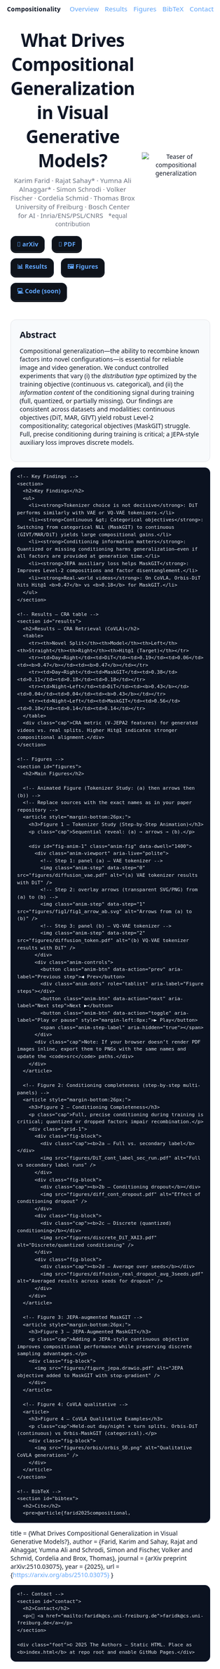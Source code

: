 <!DOCTYPE html>
<html lang="en">
<head>
  <meta charset="UTF-8" />
  <meta name="viewport" content="width=device-width, initial-scale=1" />
  <title>What Drives Compositional Generalization in Visual Generative Models?</title>
  <meta name="description" content="Project page for 'What Drives Compositional Generalization in Visual Generative Models?' — a systematic study of how objectives and conditioning affect compositionality in image and video generation." />
  <meta property="og:title" content="What Drives Compositional Generalization in Visual Generative Models?" />
  <meta property="og:description" content="Continuous objectives + full conditioning drive robust compositionality; discrete categorical losses hinder it. JEPA-style auxiliary loss improves MaskGIT." />
  <meta property="og:image" content="figs/teaser.jpg" />
  <meta property="og:type" content="website" />
  <meta name="twitter:card" content="summary_large_image" />
  <link rel="icon" href="data:image/svg+xml,<svg xmlns='http://www.w3.org/2000/svg' viewBox='0 0 128 128'><text y='1em' font-size='96'>🧩</text></svg>">
  <style>
    /* ===== Base ===== */
    :root { --bg:#0b0c10; --text:#e5e7eb; --muted:#9ca3af; --card:#111317; --border:#1f2937; --accent:#60a5fa; --maxw:980px; }
    @media (prefers-color-scheme: light) {
      :root { --bg:#ffffff; --text:#111827; --card:#f8fafc; --border:#e5e7eb; --muted:#6b7280; }
    }
    * { box-sizing: border-box; }
    html, body { margin:0; padding:0; background:var(--bg); color:var(--text); font-family: system-ui,-apple-system,Segoe UI,Roboto,Helvetica,Arial,Apple Color Emoji,Noto Color Emoji; }
    a { color:var(--accent); text-decoration:none; } a:hover { text-decoration:underline; }
    img, video { max-width:100%; height:auto; display:block; }

    /* ===== Nav (RAE-ish) ===== */
    nav { position:sticky; top:0; z-index:50; background:rgba(11,12,16,0.85); backdrop-filter:blur(6px); border-bottom:1px solid var(--border); }
    nav .wrap { max-width:var(--maxw); margin:auto; padding:10px 16px; display:flex; align-items:center; justify-content:space-between; gap:14px; }
    nav .brand { font-weight:700; letter-spacing:.2px; color:var(--text); }
    nav .links { display:flex; gap:14px; font-size:.95rem; }

    /* ===== Header / Hero ===== */
    header { max-width:var(--maxw); margin:auto; padding:24px 24px 10px; }
    .hero { display:grid; grid-template-columns:1.2fr 1fr; gap:16px; align-items:center; }
    .authors, .affils { color:var(--muted); font-size:.95rem; }
    .badges { margin-top:12px; display:flex; flex-wrap:wrap; gap:8px; }
    .badge { display:inline-flex; align-items:center; gap:8px; background:#0f131a; border:1.5px solid #2a3442; border-radius:12px; padding:8px 14px; margin:6px 8px 0 0; box-shadow:0 2px 0 #0a0d12; font-weight:600; }
    .badge:hover { transform:translateY(-1px); box-shadow:0 4px 10px rgba(0,0,0,.25); }

    /* ===== Sections ===== */
    main { max-width:var(--maxw); margin:auto; padding:0 24px 50px; }
    section { margin-top:32px; background:var(--card); padding:20px; border-radius:12px; border:1px solid var(--border); }
    h1 { font-size:clamp(28px,4.2vw,42px); margin:0 0 8px; letter-spacing:-0.02em; }
    h2 { margin:0 0 12px; font-size:1.25rem; letter-spacing:-0.01em; }
    h3 { margin:0 0 6px; font-size:1.05rem; }
    .cap { color:var(--muted); font-size:.9rem; margin-top:6px; }
    .foot { text-align:center; color:var(--muted); font-size:.8rem; margin:36px 0; }

    /* ===== Tables ===== */
    table { width:100%; border-collapse:collapse; font-size:0.92rem; margin-top:10px; }
    th, td { border:1px solid var(--border); padding:6px 8px; text-align:center; }
    th { background:#1f2937; color:#d1d5db; }

    /* ===== Cards / Figures ===== */
    .fig-block { border:1px solid var(--border); border-radius:10px; padding:10px; background:#0d1117; }
    .grid-1 { display:grid; grid-template-columns:1fr; gap:14px; }
    .grid-2 { display:grid; grid-template-columns:1fr; gap:14px; }
    @media (min-width: 860px){ .grid-2 { grid-template-columns:1fr 1fr; } }

    /* ===== Animated Figure Widget ===== */
    .anim-fig { border:1px solid var(--border); border-radius:12px; padding:12px; background:#0d1117; }
    .anim-viewport { position:relative; width:100%; overflow:hidden; border-radius:10px; }
    .anim-step { display:none; width:100%; height:auto; position:relative; opacity:0; transition:opacity 280ms ease; }
    .anim-step.active { display:block; opacity:1; }
    .anim-controls { display:flex; align-items:center; gap:10px; justify-content:center; padding:8px 6px 2px; flex-wrap:wrap; }
    .anim-btn { background:#0f131a; border:1.5px solid #2a3442; color:var(--text); padding:6px 10px; border-radius:8px; font-weight:600; cursor:pointer; box-shadow:0 2px 0 #0a0d12; }
    .anim-btn:hover { transform:translateY(-1px); box-shadow:0 4px 10px rgba(0,0,0,.25); }
    .anim-dots { display:flex; gap:8px; }
    .anim-dot { width:10px; height:10px; border-radius:50%; border:1.5px solid #2a3442; background:#0f131a; cursor:pointer; }
    .anim-dot.active { background:#60a5fa; border-color:#60a5fa; }
    .anim-step-label { color:var(--muted); font-size:.9rem; margin-left:6px; }
    @media (prefers-reduced-motion: reduce) { .anim-step { transition:none; } }

    /* Code block (BibTeX) */
    pre { background:#0b1220; color:#e2e8f0; border:1px solid #0b1730; border-radius:12px; padding:12px 14px; overflow:auto; font-size:13px; line-height:1.5; }
  </style>
</head>
<body id="top">
  <!-- Sticky Nav -->
  <nav>
    <div class="wrap">
      <a class="brand" href="#top">Compositionality</a>
      <div class="links">
        <a href="#overview">Overview</a>
        <a href="#results">Results</a>
        <a href="#figures">Figures</a>
        <a href="#bibtex">BibTeX</a>
        <a href="#contact">Contact</a>
      </div>
    </div>
  </nav>

  <!-- Hero -->
  <header id="overview">
    <div class="hero">
      <div>
        <h1>What Drives Compositional Generalization in Visual Generative Models?</h1>
        <div class="authors">Karim Farid · Rajat Sahay* · Yumna Ali Alnaggar* · Simon Schrodi · Volker Fischer · Cordelia Schmid · Thomas Brox</div>
        <div class="affils">University of Freiburg · Bosch Center for AI · Inria/ENS/PSL/CNRS <span style="margin-left:8px;color:var(--muted);font-size:.85rem;">*equal contribution</span></div>
        <div class="badges">
          <a class="badge" href="https://arxiv.org/abs/2510.03075">📄 arXiv</a>
          <a class="badge" href="https://arxiv.org/pdf/2510.03075.pdf">🧾 PDF</a>
          <a class="badge" href="#results">📊 Results</a>
          <a class="badge" href="#figures">🖼️ Figures</a>
          <a class="badge" id="code" href="#">💻 Code (soon)</a>
        </div>
      </div>
      <div>
        <img src="figs/teaser.jpg" alt="Teaser of compositional generalization" />
      </div>
    </div>
  </header>

  <main>
    <!-- Abstract -->
    <section>
      <h2>Abstract</h2>
      <p>Compositional generalization—the ability to recombine known factors into novel configurations—is essential for reliable image and video generation. We conduct controlled experiments that vary (i) the <em>distribution type</em> optimized by the training objective (continuous vs. categorical), and (ii) the <em>information content</em> of the conditioning signal during training (full, quantized, or partially missing). Our findings are consistent across datasets and modalities: continuous objectives (DiT, MAR, GIVT) yield robust Level-2 compositionality; categorical objectives (MaskGIT) struggle. Full, precise conditioning during training is critical; a JEPA-style auxiliary loss improves discrete models.</p>
    </section>

    <!-- Key Findings -->
    <section>
      <h2>Key Findings</h2>
      <ul>
        <li><strong>Tokenizer choice is not decisive</strong>: DiT performs similarly with VAE or VQ-VAE tokenizers.</li>
        <li><strong>Continuous &gt; Categorical objectives</strong>: Switching from categorical NLL (MaskGIT) to continuous (GIVT/MAR/DiT) yields large compositional gains.</li>
        <li><strong>Conditioning information matters</strong>: Quantized or missing conditioning harms generalization—even if all factors are provided at generation time.</li>
        <li><strong>JEPA auxiliary loss helps MaskGIT</strong>: Improves Level-2 compositions and factor disentanglement.</li>
        <li><strong>Real-world videos</strong>: On CoVLA, Orbis-DiT hits Hit@1 <b>0.47</b> vs <b>0.18</b> for MaskGIT.</li>
      </ul>
    </section>

    <!-- Results — CRA table -->
    <section id="results">
      <h2>Results — CRA Retrieval (CoVLA)</h2>
      <table>
        <tr><th>Novel Split</th><th>Model</th><th>Left</th><th>Straight</th><th>Right</th><th>Hit@1 (Target)</th></tr>
        <tr><td>Day→Right</td><td>DiT</td><td>0.19</td><td>0.06</td><td><b>0.47</b></td><td><b>0.47</b></td></tr>
        <tr><td>Day→Right</td><td>MaskGIT</td><td>0.38</td><td>0.11</td><td>0.18</td><td>0.18</td></tr>
        <tr><td>Night→Left</td><td>DiT</td><td><b>0.43</b></td><td>0.04</td><td>0.04</td><td><b>0.43</b></td></tr>
        <tr><td>Night→Left</td><td>MaskGIT</td><td>0.56</td><td>0.10</td><td>0.14</td><td>0.14</td></tr>
      </table>
      <div class="cap">CRA metric (V-JEPA2 features) for generated videos vs. real splits. Higher Hit@1 indicates stronger compositional alignment.</div>
    </section>

    <!-- Figures -->
    <section id="figures">
      <h2>Main Figures</h2>

      <!-- Animated Figure (Tokenizer Study: (a) then arrows then (b)) -->
      <!-- Replace sources with the exact names as in your paper repository -->
      <article style="margin-bottom:26px;">
        <h3>Figure 1 — Tokenizer Study (Step-by-Step Animation)</h3>
        <p class="cap">Sequential reveal: (a) → arrows → (b).</p>

        <div id="fig-anim-1" class="anim-fig" data-dwell="1400">
          <div class="anim-viewport" aria-live="polite">
            <!-- Step 1: panel (a) — VAE tokenizer -->
            <img class="anim-step" data-step="0" src="figures/diffusion_vae.pdf" alt="(a) VAE tokenizer results with DiT" />
            <!-- Step 2: overlay arrows (transparent SVG/PNG) from (a) to (b) -->
            <img class="anim-step" data-step="1" src="figures/fig1/fig1_arrow_ab.svg" alt="Arrows from (a) to (b)" />
            <!-- Step 3: panel (b) — VQ-VAE tokenizer -->
            <img class="anim-step" data-step="2" src="figures/diffusion_token.pdf" alt="(b) VQ-VAE tokenizer results with DiT" />
          </div>
          <div class="anim-controls">
            <button class="anim-btn" data-action="prev" aria-label="Previous step">◀︎ Prev</button>
            <div class="anim-dots" role="tablist" aria-label="Figure steps"></div>
            <button class="anim-btn" data-action="next" aria-label="Next step">Next ▶︎</button>
            <button class="anim-btn" data-action="toggle" aria-label="Play or pause" style="margin-left:8px;">▶︎ Play</button>
            <span class="anim-step-label" aria-hidden="true"></span>
          </div>
          <div class="cap">Note: If your browser doesn’t render PDF images inline, export them to PNGs with the same names and update the <code>src</code> paths.</div>
        </div>
      </article>

      <!-- Figure 2: Conditioning completeness (step-by-step multi-panels) -->
      <article style="margin-bottom:26px;">
        <h3>Figure 2 — Conditioning Completeness</h3>
        <p class="cap">Full, precise conditioning during training is critical; quantized or dropped factors impair recombination.</p>
        <div class="grid-1">
          <div class="fig-block">
            <div class="cap"><b>2a — Full vs. secondary label</b></div>
            <img src="figures/DiT_cont_label_sec_run.pdf" alt="Full vs secondary label runs" />
          </div>
          <div class="fig-block">
            <div class="cap"><b>2b — Conditioning dropout</b></div>
            <img src="figures/diff_cont_dropout.pdf" alt="Effect of conditioning dropout" />
          </div>
          <div class="fig-block">
            <div class="cap"><b>2c — Discrete (quantized) conditioning</b></div>
            <img src="figures/discrete_DiT_XAI3.pdf" alt="Discrete/quantized conditioning" />
          </div>
          <div class="fig-block">
            <div class="cap"><b>2d — Average over seeds</b></div>
            <img src="figures/diffusion_real_dropout_avg_3seeds.pdf" alt="Averaged results across seeds for dropout" />
          </div>
        </div>
      </article>

      <!-- Figure 3: JEPA-augmented MaskGIT -->
      <article style="margin-bottom:26px;">
        <h3>Figure 3 — JEPA-Augmented MaskGIT</h3>
        <p class="cap">Adding a JEPA-style continuous objective improves compositional performance while preserving discrete sampling advantages.</p>
        <div class="fig-block">
          <img src="figures/figure_jepa.drawio.pdf" alt="JEPA objective added to MaskGIT with stop-gradient" />
        </div>
      </article>

      <!-- Figure 4: CoVLA qualitative -->
      <article>
        <h3>Figure 4 — CoVLA Qualitative Examples</h3>
        <p class="cap">Held-out day/night × turn splits. Orbis-DiT (continuous) vs Orbis-MaskGIT (categorical).</p>
        <div class="fig-block">
          <img src="figures/orbis/orbis_50.png" alt="Qualitative CoVLA generations" />
        </div>
      </article>
    </section>

    <!-- BibTeX -->
    <section id="bibtex">
      <h2>Cite</h2>
      <pre>@article{farid2025compositional,
  title   = {What Drives Compositional Generalization in Visual Generative Models?},
  author  = {Farid, Karim and Sahay, Rajat and Alnaggar, Yumna Ali and Schrodi, Simon and Fischer, Volker and Schmid, Cordelia and Brox, Thomas},
  journal = {arXiv preprint arXiv:2510.03075},
  year    = {2025},
  url     = {https://arxiv.org/abs/2510.03075}
}</pre>
    </section>

    <!-- Contact -->
    <section id="contact">
      <h2>Contact</h2>
      <p>📧 <a href="mailto:faridk@cs.uni-freiburg.de">faridk@cs.uni-freiburg.de</a></p>
    </section>

    <div class="foot">© 2025 The Authors — Static HTML. Place as <b>index.html</b> at repo root and enable GitHub Pages.</div>
  </main>

  <!-- Animated Figure Script (no dependencies) -->
  <script>
  (function(){
    function mountAnimFigure(rootId){
      const root = document.getElementById(rootId);
      if(!root) return;
      const steps = Array.from(root.querySelectorAll('.anim-step'));
      const dotsWrap = root.querySelector('.anim-dots');
      const btnPrev = root.querySelector('[data-action="prev"]');
      const btnNext = root.querySelector('[data-action="next"]');
      const btnToggle = root.querySelector('[data-action="toggle"]');
      const label = root.querySelector('.anim-step-label');
      const dwell = parseInt(root.getAttribute('data-dwell') || '1400', 10);

      let idx = 0, playing = false, timer = null;

      function set(i){
        idx = (i + steps.length) % steps.length;
        steps.forEach((el, k) => el.classList.toggle('active', k === idx));
        dotsWrap.querySelectorAll('.anim-dot').forEach((d, k) => d.classList.toggle('active', k === idx));
        if(label) label.textContent = `Step ${idx+1} / ${steps.length}`;
      }
      function next(){ set(idx + 1); }
      function prev(){ set(idx - 1); }
      function buildDots(){
        steps.forEach((_, k) => {
          const d = document.createElement('button');
          d.className = 'anim-dot';
          d.setAttribute('role','tab');
          d.setAttribute('aria-label', `Go to step ${k+1}`);
          d.addEventListener('click', ()=>{ pause(); set(k); });
          dotsWrap.appendChild(d);
        });
      }
      function play(){
        if (playing) return;
        playing = true; btnToggle.textContent = '⏸ Pause';
        timer = setInterval(next, dwell);
      }
      function pause(){
        playing = false; btnToggle.textContent = '▶︎ Play';
        if (timer) { clearInterval(timer); timer = null; }
      }
      function toggle(){ playing ? pause() : play(); }

      btnPrev.addEventListener('click', ()=>{ pause(); prev(); });
      btnNext.addEventListener('click', ()=>{ pause(); next(); });
      btnToggle.addEventListener('click', toggle);

      buildDots(); set(0);
    }

    // Mount the animated figure(s)
    mountAnimFigure('fig-anim-1');
  })();
  </script>
</body>
</html>
